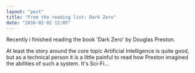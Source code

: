 ```yaml
---
layout: "post"
title: "From the reading list: Dark Zero"
date: "2016-02-02 12:05"
---
```

Recently i finished reading the book 'Dark Zero' by Douglas Preston.

At least the story around the core topic Artificial Intelligence is quite good, but as a technical person it is a little painful to read how Preston imagined the abilities of such a system. It's Sci-Fi...
